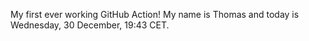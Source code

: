 My first ever working GitHub Action!
My name is Thomas and today is Wednesday, 30 December, 19:43 CET. 

